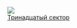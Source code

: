 ![](/books/sf_action/Вячеслав%20Владимирович%20Шалыгин/Тринадцатый%20сектор.jpg)  
[Тринадцатый сектор](/books/sf_action/Вячеслав%20Владимирович%20Шалыгин/Тринадцатый%20сектор)
